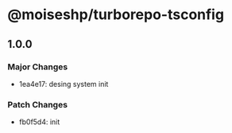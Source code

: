 # @moiseshp/turborepo-tsconfig

## 1.0.0

### Major Changes

- 1ea4e17: desing system init

### Patch Changes

- fb0f5d4: init
